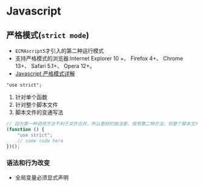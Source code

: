 # Javascript
## 严格模式(`strict mode`)
- `ECMAscript5`才引入的第二种运行模式
- 支持严格模式的浏览器:Internet Explorer 10 +、 Firefox 4+、 Chrome 13+、 Safari 5.1+、 Opera 12+。
- [Javascript 严格模式详解](http://www.ruanyifeng.com/blog/2013/01/javascript_strict_mode.html)

`"use strict";`

1. 针对单个函数
2. 针对整个脚本文件
3. 脚本文件的变通写法
```js
// 因为第一种调用方法不利于文件合并，所以更好的做法是，借用第二种方法，将整个脚本文件放在一个立即执行的匿名函数之中。
(function () {
    "use strict";
    // some code here
})();
```
### 语法和行为改变
- 全局变量必须显式声明
